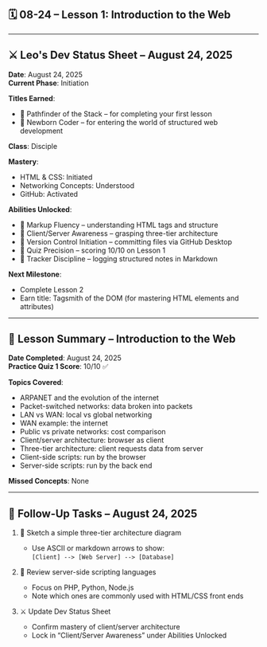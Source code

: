 ## 🗓️ 08-24 – Lesson 1: Introduction to the Web

---

## ⚔️ Leo's Dev Status Sheet – August 24, 2025

**Date**: August 24, 2025  
**Current Phase**: Initiation  

**Titles Earned**:  
- 🏁 Pathfinder of the Stack – for completing your first lesson  
- 🌱 Newborn Coder – for entering the world of structured web development  

**Class**: Disciple  

**Mastery**:  
- HTML & CSS: Initiated  
- Networking Concepts: Understood  
- GitHub: Activated  

**Abilities Unlocked**:  
- 🧠 Markup Fluency – understanding HTML tags and structure  
- 🧠 Client/Server Awareness – grasping three-tier architecture  
- 🧠 Version Control Initiation – committing files via GitHub Desktop  
- 🧠 Quiz Precision – scoring 10/10 on Lesson 1  
- 🧠 Tracker Discipline – logging structured notes in Markdown  

**Next Milestone**:  
- Complete Lesson 2  
- Earn title: Tagsmith of the DOM (for mastering HTML elements and attributes)

---

## 📘 Lesson Summary – Introduction to the Web

**Date Completed**: August 24, 2025  
**Practice Quiz 1 Score**: 10/10 ✅  

**Topics Covered**:  
- ARPANET and the evolution of the internet  
- Packet-switched networks: data broken into packets  
- LAN vs WAN: local vs global networking  
- WAN example: the internet  
- Public vs private networks: cost comparison  
- Client/server architecture: browser as client  
- Three-tier architecture: client requests data from server  
- Client-side scripts: run by the browser  
- Server-side scripts: run by the back end  

**Missed Concepts**: None

---

## 🧠 Follow-Up Tasks – August 24, 2025

1. 🧱 Sketch a simple three-tier architecture diagram  
   - Use ASCII or markdown arrows to show:  
     `[Client] --> [Web Server] --> [Database]`

2. 📘 Review server-side scripting languages  
   - Focus on PHP, Python, Node.js  
   - Note which ones are commonly used with HTML/CSS front ends

3. ⚔️ Update Dev Status Sheet  
   - Confirm mastery of client/server architecture  
   - Lock in “Client/Server Awareness” under Abilities Unlocked